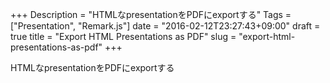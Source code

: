 +++
Description = "HTMLなpresentationをPDFにexportする"
Tags = ["Presentation", "Remark.js"]
date = "2016-02-12T23:27:43+09:00"
draft = true
title = "Export HTML Presentations as PDF"
slug = "export-html-presentations-as-pdf"
+++

HTMLなpresentationをPDFにexportする

<!--more-->
